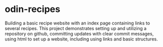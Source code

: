# odin-recipes
Building a basic recipe website with an index page containing links to several recipes.
This project demonstrates setting up and utilizing a repository on github, committing updates with clear commit messages, using html to set up a website, including using links and basic structures.